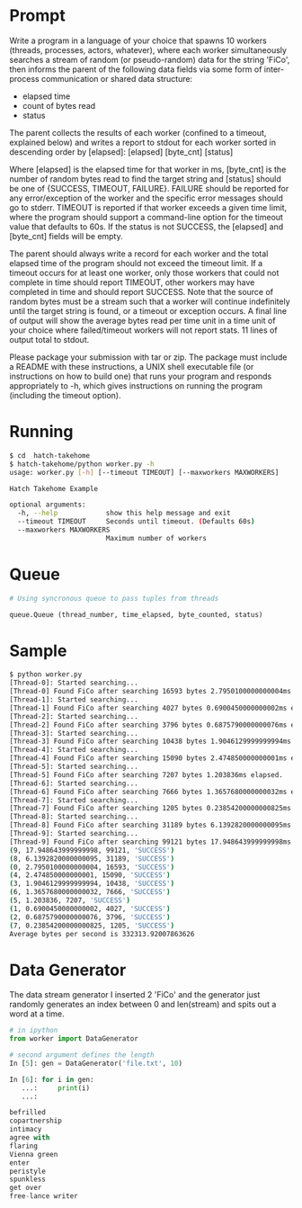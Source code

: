 # Prompt
Write a program in a language of your choice that spawns 10 workers (threads, processes, actors, whatever), where each worker simultaneously searches a stream of random (or pseudo-random) data for the string 'FiCo', then informs the parent of the following data fields via some form of inter-process communication or shared data structure:

- elapsed time
- count of bytes read
- status

The parent collects the results of each worker (confined to a timeout, explained below) and writes a report to stdout for each worker sorted in descending order by [elapsed]: [elapsed] [byte_cnt] [status]

Where [elapsed] is the elapsed time for that worker in ms, [byte_cnt] is the number of random bytes read to find the target string and [status] should be one of {SUCCESS, TIMEOUT, FAILURE}. FAILURE should be reported for any error/exception of the worker and the specific error messages should go to stderr. TIMEOUT is reported if that worker exceeds a given time limit, where the program should support a command-line option for the timeout value that defaults to 60s. If the status is not SUCCESS, the [elapsed] and [byte_cnt] fields will be empty.

The parent should always write a record for each worker and the total elapsed time of the program should not exceed the timeout limit. If a timeout occurs for at least one worker, only those workers that could not complete in time should report TIMEOUT, other workers may have completed in time and should report SUCCESS. Note that the source of random bytes must be a stream such that a worker will continue indefinitely until the target string is found, or a timeout or exception occurs. A final line of output will show the average bytes read per time unit in a time unit of your choice where failed/timeout workers will not report stats. 11 lines of output total to stdout.

Please package your submission with tar or zip. The package must include a README with these instructions, a UNIX shell executable file (or instructions on how to build one) that runs your program and responds appropriately to -h, which gives instructions on running the program (including the timeout option).

# Running

```bash
$ cd  hatch-takehome
$ hatch-takehome/python worker.py -h
usage: worker.py [-h] [--timeout TIMEOUT] [--maxworkers MAXWORKERS]

Hatch Takehome Example

optional arguments:
  -h, --help            show this help message and exit
  --timeout TIMEOUT     Seconds until timeout. (Defaults 60s)
  --maxworkers MAXWORKERS
                        Maximum number of workers
```

# Queue 

```python
# Using syncronous queue to pass tuples from threads

queue.Queue (thread_number, time_elapsed, byte_counted, status)
```

# Sample

```bash
$ python worker.py
[Thread-0]: Started searching...
[Thread-0] Found FiCo after searching 16593 bytes 2.7950100000000004ms elapsed.
[Thread-1]: Started searching...
[Thread-1] Found FiCo after searching 4027 bytes 0.6900450000000002ms elapsed.
[Thread-2]: Started searching...
[Thread-2] Found FiCo after searching 3796 bytes 0.6875790000000076ms elapsed.
[Thread-3]: Started searching...
[Thread-3] Found FiCo after searching 10438 bytes 1.9046129999999994ms elapsed.
[Thread-4]: Started searching...
[Thread-4] Found FiCo after searching 15090 bytes 2.474850000000001ms elapsed.
[Thread-5]: Started searching...
[Thread-5] Found FiCo after searching 7207 bytes 1.203836ms elapsed.
[Thread-6]: Started searching...
[Thread-6] Found FiCo after searching 7666 bytes 1.3657680000000032ms elapsed.
[Thread-7]: Started searching...
[Thread-7] Found FiCo after searching 1205 bytes 0.23854200000000825ms elapsed.
[Thread-8]: Started searching...
[Thread-8] Found FiCo after searching 31189 bytes 6.1392820000000095ms elapsed.
[Thread-9]: Started searching...
[Thread-9] Found FiCo after searching 99121 bytes 17.948643999999998ms elapsed.
(9, 17.948643999999998, 99121, 'SUCCESS')
(8, 6.1392820000000095, 31189, 'SUCCESS')
(0, 2.7950100000000004, 16593, 'SUCCESS')
(4, 2.474850000000001, 15090, 'SUCCESS')
(3, 1.9046129999999994, 10438, 'SUCCESS')
(6, 1.3657680000000032, 7666, 'SUCCESS')
(5, 1.203836, 7207, 'SUCCESS')
(1, 0.6900450000000002, 4027, 'SUCCESS')
(2, 0.6875790000000076, 3796, 'SUCCESS')
(7, 0.23854200000000825, 1205, 'SUCCESS')
Average bytes per second is 332313.92007863626
```

# Data Generator

The data stream generator I inserted 2 'FiCo' and the generator just randomly generates an index between 0 and len(stream) and spits out a word at a time.

```python
# in ipython
from worker import DataGenerator

# second argument defines the length
In [5]: gen = DataGenerator('file.txt', 10)

In [6]: for i in gen:
   ...:     print(i)
   ...:

befrilled
copartnership
intimacy
agree with
flaring
Vienna green
enter
peristyle
spunkless
get over
free-lance writer
```